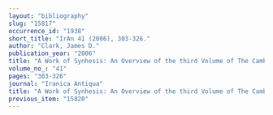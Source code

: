 ```yaml
---
layout: "bibliography"
slug: "15817"
occurrence_id: "1938"
short_title: "IrAn 41 (2006), 303-326."
author: "Clark, James D."
publication_year: "2006"
title: "A Work of Synhesis: An Overview of the third Volume of The Cambridge History of Iran."
volume_no_: "41"
pages: "303-326"
journal: "Iranica Antiqua"
title: "A Work of Synhesis: An Overview of the third Volume of The Cambridge History of Iran."
previous_item: "15820"
---
```

